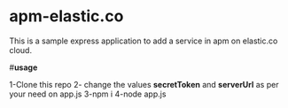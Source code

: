 # apm-elastic.co
This is a sample express application to add a service in apm on elastic.co cloud.

#**usage**

1-Clone this repo
2- change the values **secretToken** and **serverUrl** as per your need on app.js
3-npm i
4-node app.js
